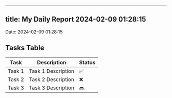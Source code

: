 
---
title: My Daily Report 2024-02-09 01:28:15
---

Date: 2024-02-09 01:28:15

## Tasks Table

| Task | Description | Status |
|------|-------------|--------|
| Task 1 | Task 1 Description | ✅ |
| Task 2 | Task 2 Description | ❌ |
| Task 3 | Task 3 Description | 🔜 |
